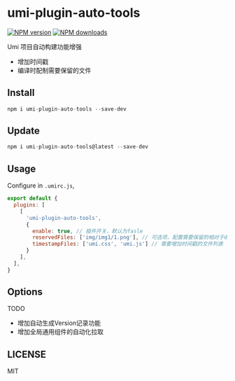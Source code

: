 # umi-plugin-auto-tools

[![NPM version](https://img.shields.io/npm/v/umi-plugin-auto-tools.svg?style=flat)](https://npmjs.org/package/umi-plugin-auto-tools)
[![NPM downloads](http://img.shields.io/npm/dm/umi-plugin-auto-tools.svg?style=flat)](https://npmjs.org/package/umi-plugin-auto-tools)

Umi 项目自动构建功能增强
 - 增加时间戳
 - 编译时配制需要保留的文件

## Install

```js
npm i umi-plugin-auto-tools --save-dev
```
## Update

```js
npm i umi-plugin-auto-tools@latest --save-dev
```
 
## Usage

Configure in `.umirc.js`,

```js
export default {
  plugins: [
    [
      'umi-plugin-auto-tools', 
      {
        enable: true, // 插件开关，默认为fasle 
        reservedFiles: ['img/img1/1.png'], // 可选项，配置需要保留的相对于dist文件夹的文件列表，Version.txt可以不用配置，默认直接支持保留
        timestampFiles: ['umi.css', 'umi.js'] // 需要增加时间戳的文件列表
      }
    ],
  ],
}
```

## Options

TODO
- 增加自动生成Version记录功能
- 增加全局通用组件的自动化拉取

## LICENSE

MIT
